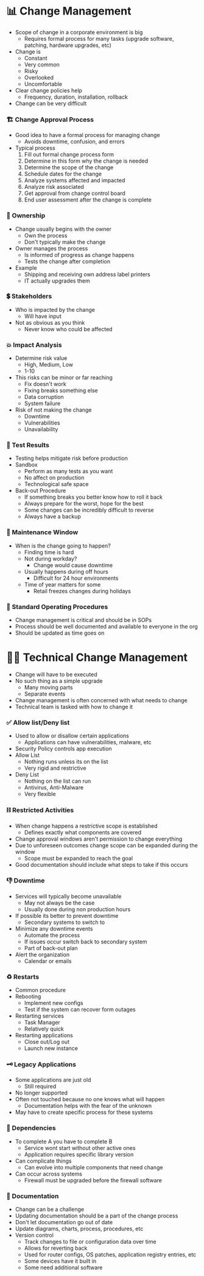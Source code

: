# 📊  Change Management 

- Scope of change in a corporate environment is big
	- Requires formal process for many tasks (upgrade software, patching, hardware upgrades, etc)
- Change is 
	- Constant
	- Very common
	- Risky
	- Overlooked
	- Uncomfortable
- Clear change policies help
	- Frequency, duration, installation, rollback
- Change can be very difficult
### 🏗️  Change Approval Process

- Good idea to have a formal process for managing change
	- Avoids downtime, confusion, and errors
- Typical process
	1. Fill out formal change process form
	2. Determine in this form why the change is needed
	3. Determine the scope of the change
	4. Schedule dates for the change
	5. Analyze systems affected and impacted
	6. Analyze risk associated
	7. Get approval from change control board
	8. End user assessment after the change is complete
### 👑  Ownership

- Change usually begins with the owner 
	- Own the process
	- Don't typically make the change
- Owner manages the process
	- Is informed of progress as change happens
	- Tests the change after completion
- Example
	- Shipping and receiving own address label printers
	- IT actually upgrades them

### 💲 Stakeholders

- Who is impacted by the change
	- Will have input
- Not as obvious as you think
	- Never know who could be affected

### 💥 Impact Analysis

- Determine risk value
	- High, Medium, Low
	- 1-10
- This risks can be minor or far reaching
	- Fix doesn't work
	- Fixing breaks something else
	- Data corruption
	- System failure
- Risk of not making the change
	- Downtime
	- Vulnerabilities
	- Unavailability

### 📝 Test Results

- Testing helps mitigate risk before production
- Sandbox
	- Perform as many tests as you want
	- No affect on production
	- Technological safe space
- Back-out Procedure
	- If something breaks you better know how to roll it back
	- Always prepare for the worst, hope for the best
	- Some changes can be incredibly difficult to reverse
	- Always have a backup

### 👷 Maintenance Window

- When is the change going to happen?
	- Finding time is hard
	- Not during workday?
		- Change would cause downtime
	- Usually happens during off hours
		- Difficult for 24 hour environments
	- Time of year matters for some
		- Retail freezes changes during holidays

### 📜 Standard Operating Procedures

- Change management is critical and should be in SOPs
- Process should be well documented and available to everyone in the org
- Should be updated as time goes on


# 👨‍💻 Technical Change Management

- Change will have to be executed
- No such thing as a simple upgrade
	- Many moving parts
	- Separate events
- Change management is often concerned with what needs to change 
- Technical team is tasked with how to change it

### ✅ Allow list/Deny list

- Used to allow or disallow certain applications
	- Applications can have vulnerabilities, malware, etc
- Security Policy controls app execution
- Allow List
	- Nothing runs unless its on the list
	- Very rigid and restrictive
- Deny List 
	- Nothing on the list can run 
	- Antivirus, Anti-Malware
	- Very flexible

### ⛓️ Restricted Activities

- When change happens a restrictive scope is established
	- Defines exactly what components are covered
- Change approval windows aren't permission to change everything
- Due to unforeseen outcomes change scope can be expanded during the window
	- Scope must be expanded to reach the goal
- Good documentation should include what steps to take if this occurs

### 👎 Downtime

- Services will typically become unavailable
	- May not always be the case
	- Usually done during non production hours
- If possible its better to prevent downtime
	- Secondary systems to switch to
- Minimize any downtime events
	- Automate the process
	- If issues occur switch back to secondary system
	- Part of back-out plan
- Alert the organization
	- Calendar or emails

### ♻️ Restarts

- Common procedure
- Rebooting
	- Implement new configs
	- Test if the system can recover form outages
- Restarting services
	- Task Manager
	- Relatively quick
- Restarting applications
	- Close out/Log out
	- Launch new instance

### 🗝️ Legacy Applications

- Some applications are just old 
	- Still required
- No longer supported
- Often not touched because no one knows what will happen
	- Documentation helps with the fear of the unknown
- May have to create specific process for these systems

### 👥 Dependencies

- To complete A you have to complete B
	- Service wont start without other active ones
	- Application requires specific library version
- Can complicate things
	- Can evolve into multiple components that need change
- Can occur across systems
	- Firewall must be upgraded before the firewall software

### 📄 Documentation

- Change can be a challenge
- Updating documentation should be a part of the change process
- Don't let documentation go out of date
- Update diagrams, charts, process, procedures, etc
- Version control 
	- Track changes to file or configuration data over time
	- Allows for reverting back
	- Used for router configs, OS patches, application registry entries, etc
	- Some devices have it built in 
	- Some need additional software